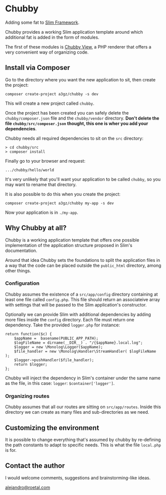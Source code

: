 # Chubby
Adding some fat to [Slim Framework](https://github.com/slimphp/Slim).

Chubby provides a working Slim application template around which additional fat is added in the form of modules. 

The first of these modules is [Chubby View](https://github.com/a3gz/chubby-view), a PHP renderer that offers a very convenient way of organizing code. 

## Install via Composer 

Go to the directory where you want the new application to sit, then create the project: 

    composer create-project a3gz/chubby -s dev

This will create a new project called `chubby`.

Once the project has been created you can safely delete the `chubby/composer.json` file and the `chubby/vendor` directory. **Don't delete the file `chubby/src/composer.json` thought, this one is wher you add your dependencies**.

Chubby needs all required dependencies to sit on the `src` directory:

    > cd chubby/src
    > composer install

Finally go to your browser and request: 

    .../chubby/hello/world


It's very unlikely that you'll want your application to be called `chubby`, so you may want to rename that directory. 

It is also possible to do this when you create the project: 

    composer create-project a3gz/chubby my-app -s dev

Now your application is in `./my-app`.

## Why Chubby at all?

Chubby is a working application template that offers one possible implementation of the application structure proposed in Slim's documentation. 

Around that idea Chubby sets the foundations to split the application files in a way that the code can be placed outside the `public_html` directory, among other things. 

### Configuration

Chubby assumes the existence of a `src/app/config` directory containing at least one file called `config.php`. This file should return an associateive array with settings that will be passed to the Slim application's constructor. 

Optionally we can provide Slim with additional dependencies by adding more files inside the `config` directory. Each file must return one dependency. Take the provided `logger.php` for instance: 

    return function($c) {
        $appName =  basename(PUBLIC_APP_PATH);
        $logFileName = dirname(__DIR__) . "/{$appName}.local.log"; 
        $logger = new \Monolog\Logger($appName);
        $file_handler = new \Monolog\Handler\StreamHandler( $logFileName );
        $logger->pushHandler($file_handler);
        return $logger;   
    };

Chubby will inject the dependency in Slim's container under the same name as the file, in this case: `logger`: `$container['logger']`.

### Organizing routes

Chubby assumes that all our routes are sitting on `src/app/routes`. Inside this directory we can create as many files and sub-directories as we need.

## Customizing the environment 

It is possible to change everything that's assumed by chubby by re-defining the path constants to adapt to specific needs. This is what the file `local.php` is for.

## Contact the author

I would welcome comments, suggestions and brainstorming-like ideas.

[alejandro@roetal.com](mailto:alejandro@roetal.com)
